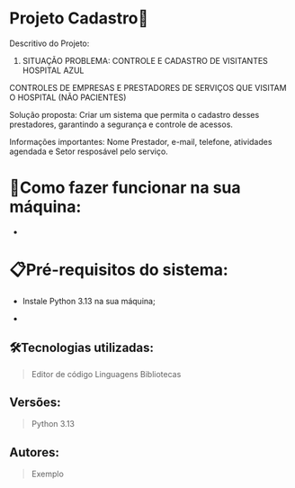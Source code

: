 # Projeto Cadastro🚀

Descritivo do Projeto:

1. SITUAÇÃO PROBLEMA: CONTROLE E CADASTRO DE VISITANTES HOSPITAL AZUL 

CONTROLES DE EMPRESAS E PRESTADORES DE SERVIÇOS QUE VISITAM O HOSPITAL (NÃO PACIENTES)

Solução proposta: Criar um sistema que permita o cadastro desses prestadores,
garantindo a segurança e controle de acessos.

Informações importantes: Nome Prestador, e-mail, telefone, atividades agendada e Setor resposável pelo serviço.

# 🔌Como fazer funcionar na sua máquina:

- 


# 📋Pré-requisitos do sistema:

- Instale Python 3.13 na sua máquina;

- 

## 🛠️Tecnologias utilizadas:

> Editor de código
Linguagens
Bibliotecas
> 

## Versões:

> Python 3.13
> 

## Autores:

> Exemplo
>
